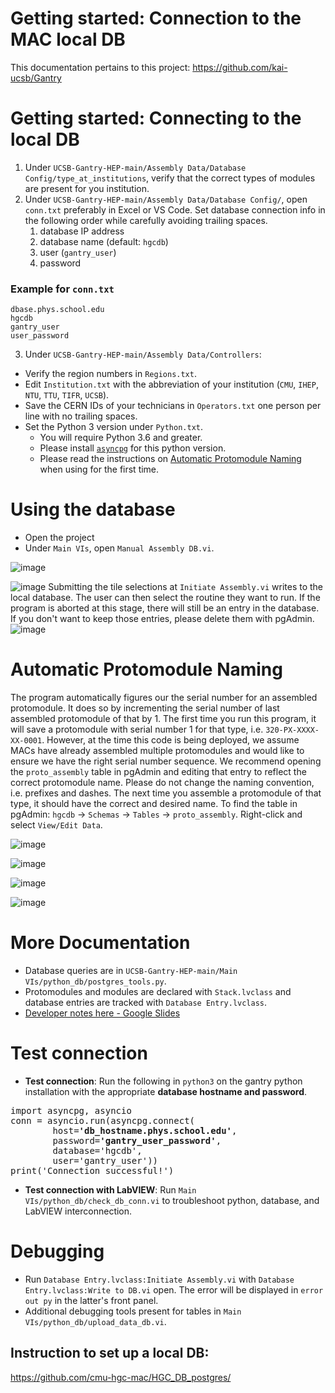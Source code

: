 # Getting started: Connection to the MAC local DB

This documentation pertains to this project: https://github.com/kai-ucsb/Gantry

# Getting started: Connecting to the local DB
1. Under `UCSB-Gantry-HEP-main/Assembly Data/Database Config/type_at_institutions`, verify that the correct types of modules are present for you institution.
2. Under `UCSB-Gantry-HEP-main/Assembly Data/Database Config/`, open `conn.txt` preferably in Excel or VS Code. Set database connection info in the following order while carefully avoiding trailing spaces.
     1. database IP address
     2.  database name (default: `hgcdb`)
     3.  user (`gantry_user`)
     4.  password
### Example for `conn.txt`
```
dbase.phys.school.edu
hgcdb
gantry_user
user_password
```


3. Under `UCSB-Gantry-HEP-main/Assembly Data/Controllers`:
  - Verify the region numbers in `Regions.txt`.
  - Edit `Institution.txt` with the abbreviation of your institution (`CMU`, `IHEP`, `NTU`, `TTU`, `TIFR`, `UCSB`).
  - Save the CERN IDs of your technicians in `Operators.txt` one person per line with no trailing spaces.
  - Set the Python 3 version under `Python.txt`.
    - You will require Python 3.6 and greater.
    - Please install [`asyncpg`](https://pypi.org/project/asyncpg/) for this python version.
    - Please read the instructions on [Automatic Protomodule Naming](https://github.com/kai-ucsb/Gantry/blob/main/README.md#automatic-protomodule-naming) when using for the first time.
  

# Using the database
- Open the project
- Under `Main VIs`, open `Manual Assembly DB.vi`.

![image](https://github.com/user-attachments/assets/ecb34a19-4e8a-4fb5-a8d2-d61a54c10104)

![image](https://github.com/user-attachments/assets/7cf8146d-eb93-4480-a4f5-45348839fc6d)
Submitting the tile selections at `Initiate Assembly.vi` writes to the local database. The user can then select the routine they want to run. If the program is aborted at this stage, there will still be an entry in the database. If you don't want to keep those entries, please delete them with pgAdmin.
![image](https://github.com/user-attachments/assets/143eae7c-d0d5-4435-97d6-c84926c5100c)

# Automatic Protomodule Naming
The program automatically figures our the serial number for an assembled protomodule. It does so by incrementing the serial number of last assembled protomodule of that by 1. The first time you run this program, it will save a protomodule with serial number 1 for that type, i.e. `320-PX-XXXX-XX-0001`. However, at the time this code is being deployed, we assume MACs have already assembled multiple protomodules and would like to ensure we have the right serial number sequence. We recommend opening the `proto_assembly` table in pgAdmin and editing that entry to reflect the correct protomodule name. Please do not change the naming convention, i.e. prefixes and dashes. The next time you assemble a protomodule of that type, it should have the correct and desired name. To find the table in pgAdmin: `hgcdb` -> `Schemas` -> `Tables` -> `proto_assembly`. Right-click and select `View/Edit Data`.

![image](https://github.com/user-attachments/assets/0e86ef37-8087-46fd-a3ab-8047269b9300)

![image](https://github.com/user-attachments/assets/7540e9c2-5339-43e7-a84d-7cd251f331eb)

![image](https://github.com/user-attachments/assets/0d2896db-1d70-4e43-ad5a-88607c2c7da8)

![image](https://github.com/user-attachments/assets/7e575ec3-d750-4686-b238-fd562b0f5392)


# More Documentation
- Database queries are in `UCSB-Gantry-HEP-main/Main VIs/python_db/postgres_tools.py`.
- Protomodules and modules are declared with `Stack.lvclass` and database entries are tracked with `Database Entry.lvclass`.
- [Developer notes here - Google Slides](https://docs.google.com/presentation/d/1HBvVTkyuiU_mZnNuGw4U_Wn2-F3KMbM-lAi5Qyut9t0/edit#slide=id.p)

# Test connection
- **Test connection**: Run the following in `python3` on the gantry python installation with the appropriate **database hostname and password**.
<pre>
import asyncpg, asyncio
conn = asyncio.run(asyncpg.connect(
        host=<b>'db_hostname.phys.school.edu'</b>,
        password=<b>'gantry_user_password'</b>,
        database='hgcdb',
        user='gantry_user'))
print('Connection successful!')
</pre>
- **Test connection with LabVIEW**: Run `Main VIs/python_db/check_db_conn.vi` to troubleshoot python, database, and LabVIEW interconnection.

# Debugging
- Run `Database Entry.lvclass:Initiate Assembly.vi` with `Database Entry.lvclass:Write to DB.vi` open. The error will be displayed in `error out py` in the latter's front panel.
- Additional debugging tools present for tables in `Main VIs/python_db/upload_data_db.vi`.

## Instruction to set up a local DB:
https://github.com/cmu-hgc-mac/HGC_DB_postgres/

<!--## Instructions, Documentation, and Developer Notes:--->
<!--https://github.com/cmu-hgc-mac/HGC_DB_postgres/blob/main/documentation/gantry/README.md-->

